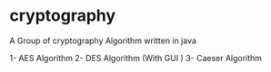 # cryptography
A Group of cryptography Algorithm written in java 

1- AES Algorithm
2- DES Algorithm (With GUI )
3- Caeser Algorithm

